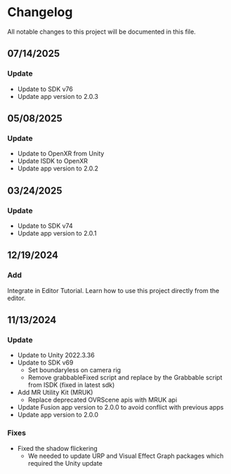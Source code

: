 # Changelog
All notable changes to this project will be documented in this file.

## 07/14/2025
### Update
* Update to SDK v76
* Update app version to 2.0.3

## 05/08/2025
### Update
* Update to OpenXR from Unity
* Update ISDK to OpenXR
* Update app version to 2.0.2

## 03/24/2025
### Update
* Update to SDK v74
* Update app version to 2.0.1

## 12/19/2024
### Add
Integrate in Editor Tutorial. Learn how to use this project directly from the editor.

## 11/13/2024
### Update
* Update to Unity 2022.3.36
* Update to SDK v69
  * Set boundaryless on camera rig
  * Remove grabbableFixed script and replace by the Grabbable script from ISDK (fixed in latest sdk)
* Add MR Utility Kit (MRUK)
  * Replace deprecated OVRScene apis with MRUK api
* Update Fusion app version to 2.0.0 to avoid conflict with previous apps
* Update app version to 2.0.0

### Fixes
* Fixed the shadow flickering
  * We needed to update URP and Visual Effect Graph packages which required the Unity update
